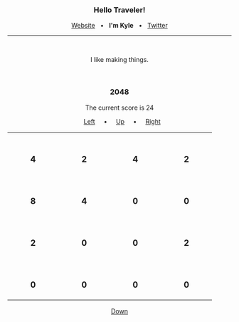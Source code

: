 <h3 align="center">Hello Traveler!</h3>

<p align="center">
  <a href="https://kyledenief.me">Website</a>
  &nbsp;&nbsp;•&nbsp;&nbsp;
  <b>I'm Kyle</b>
  &nbsp;&nbsp;•&nbsp;&nbsp;
  <a href="https://x.com/ky421_">Twitter</a>
</p>

<hr>
</br>

<p align="center">I like making things.</p>

</br>

<h3 align="center">2048</h3>
<p align="center">
  The current score is 24 
  
</p>

<p align="center">
  &nbsp;&nbsp;
  <a href="http://127.0.0.1:5000/click/3">Left</a>
  &nbsp;&nbsp;&nbsp;&nbsp;•&nbsp;&nbsp;&nbsp;&nbsp;
  <a href="http://127.0.0.1:5000/click/1">Up</a>
  &nbsp;&nbsp;&nbsp;&nbsp;•&nbsp;&nbsp;&nbsp;&nbsp;
  <a href="http://127.0.0.1:5000/click/4">Right</a>
</p>

<table align="center">

<tr>

<td align="center">
  </br>
  <h3>4</a>
  </br>
  <img width="99" height="0">
</td>

<td align="center">
  </br>
  <h3>2</a>
  </br>
  <img width="99" height="0">
</td>

<td align="center">
  </br>
  <h3>4</a>
  </br>
  <img width="99" height="0">
</td>

<td align="center">
  </br>
  <h3>2</a>
  </br>
  <img width="99" height="0">
</td>

</tr>

<tr>

<td align="center">
  </br>
  <h3>8</a>
  </br>
  <img width="99" height="0">
</td>

<td align="center">
  </br>
  <h3>4</a>
  </br>
  <img width="99" height="0">
</td>

<td align="center">
  </br>
  <h3>0</a>
  </br>
  <img width="99" height="0">
</td>

<td align="center">
  </br>
  <h3>0</a>
  </br>
  <img width="99" height="0">
</td>

</tr>

<tr>

<td align="center">
  </br>
  <h3>2</a>
  </br>
  <img width="99" height="0">
</td>

<td align="center">
  </br>
  <h3>0</a>
  </br>
  <img width="99" height="0">
</td>

<td align="center">
  </br>
  <h3>0</a>
  </br>
  <img width="99" height="0">
</td>

<td align="center">
  </br>
  <h3>2</a>
  </br>
  <img width="99" height="0">
</td>

</tr>

<tr>

<td align="center">
  </br>
  <h3>0</a>
  </br>
  <img width="99" height="0">
</td>

<td align="center">
  </br>
  <h3>0</a>
  </br>
  <img width="99" height="0">
</td>

<td align="center">
  </br>
  <h3>0</a>
  </br>
  <img width="99" height="0">
</td>

<td align="center">
  </br>
  <h3>0</a>
  </br>
  <img width="99" height="0">
</td>

</tr>

</table>

<p align="center"><a href="http://127.0.0.1:5000/click/2">Down</a></p>
